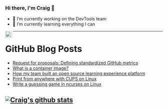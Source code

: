 ### Hi there, I'm Craig 👋

<!--
**CraigTeelFugro/CraigTeelFugro** is a ✨ _special_ ✨ repository because its `README.md` (this file) appears on your GitHub profile.

Here are some ideas to get you started:
-->

- 🔭 I’m currently working on the DevTools team
- 🌱 I’m currently learning everything I can

[<img align="left" alt="Craig Teel | LinkedIn" width="22px" src="https://cdn.jsdelivr.net/npm/simple-icons@v3/icons/linkedin.svg" />][linkedin]

---

# GitHub Blog Posts

<!-- BLOG-POST-LIST:START -->
- [Request for proposals: Defining standardized GitHub metrics](https://github.blog/2021-08-31-request-for-proposals-defining-standardized-github-metrics/)
- [What is a container image?](https://opensource.com/article/21/8/container-image)
- [How my team built an open source learning experience platform](https://opensource.com/article/21/8/open-source-lms)
- [Print from anywhere with CUPS on Linux](https://opensource.com/article/21/8/share-printer-cups)
- [Write a guessing game in ncurses on Linux](https://opensource.com/article/21/8/guess-number-game-ncurses-linux)
<!-- BLOG-POST-LIST:END -->

## [![Craig's github stats](https://github-readme-stats.vercel.app/api?username=craigteelfugro)](https://github.com/anuraghazra/github-readme-stats)


[linkedin]: https://linkedin.com/in/craig-teel-b8786771
